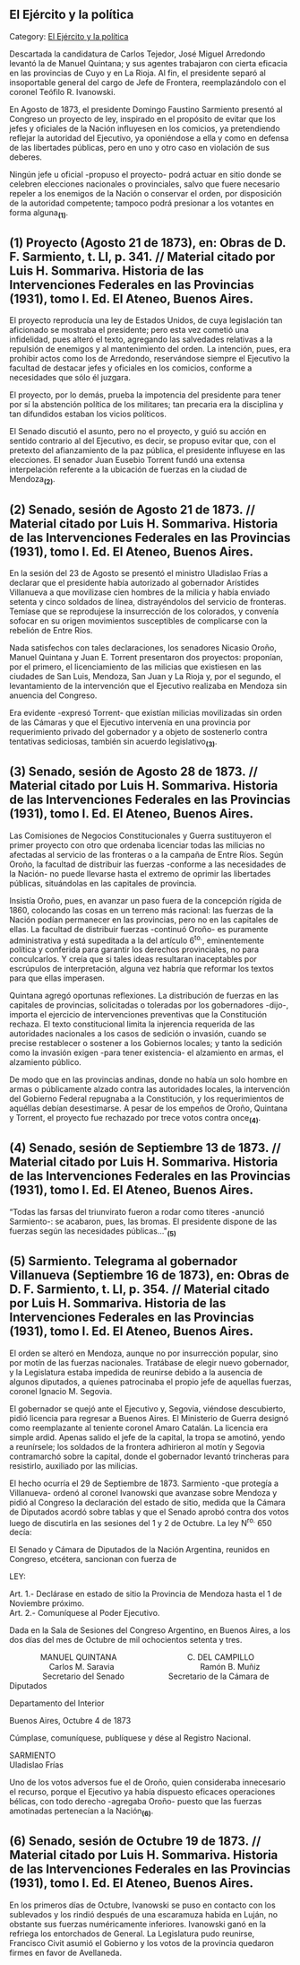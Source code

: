 ## El Ejército y la política

Category: [El Ejército y la política](http://descubrircorrientes.com.ar/2012/index.php/4412-corrientes-en-la-familia-argentina-1870-a-la-actualidad/hegemonia-antimitrista-en-la-politica-correntina-1869-1877/proceso-electoral-de-1874/el-ejercito-y-la-politica)

Descartada la candidatura de Carlos Tejedor, José Miguel Arredondo levantó la de Manuel Quintana; y sus agentes trabajaron con cierta eficacia en las provincias de Cuyo y en La Rioja. Al fin, el presidente separó al insoportable general del cargo de Jefe de Frontera, reemplazándolo con el coronel Teófilo R. Ivanowski.

En Agosto de 1873, el presidente Domingo Faustino Sarmiento presentó al Congreso un proyecto de ley, inspirado en el propósito de evitar que los jefes y oficiales de la Nación influyesen en los comicios, ya pretendiendo reflejar la autoridad del Ejecutivo, ya oponiéndose a ella y como en defensa de las libertades públicas, pero en uno y otro caso en violación de sus deberes.

Ningún jefe u oficial -propuso el proyecto- podrá actuar en sitio donde se celebren elecciones nacionales o provinciales, salvo que fuere necesario repeler a los enemigos de la Nación o conservar el orden, por disposición de la autoridad competente; tampoco podrá presionar a los votantes en forma alguna<sub><strong>(1)</strong></sub>.

## **(1) Proyecto (Agosto 21 de 1873), en: Obras de D. F. Sarmiento, t. LI, p. 341. // Material citado por Luis H. Sommariva. Historia de las Intervenciones Federales en las Provincias (1931), tomo I. Ed. El Ateneo, Buenos Aires.**

El proyecto reproducía una ley de Estados Unidos, de cuya legislación tan aficionado se mostraba el presidente; pero esta vez cometió una infidelidad, pues alteró el texto, agregando las salvedades relativas a la repulsión de enemigos y al mantenimiento del orden. La intención, pues, era prohibir actos como los de Arredondo, reservándose siempre el Ejecutivo la facultad de destacar jefes y oficiales en los comicios, conforme a necesidades que sólo él juzgara.

El proyecto, por lo demás, prueba la impotencia del presidente para tener por sí la abstención política de los militares; tan precaria era la disciplina y tan difundidos estaban los vicios políticos.

El Senado discutió el asunto, pero no el proyecto, y guió su acción en sentido contrario al del Ejecutivo, es decir, se propuso evitar que, con el pretexto del afianzamiento de la paz pública, el presidente influyese en las elecciones. El senador Juan Eusebio Torrent fundó una extensa interpelación referente a la ubicación de fuerzas en la ciudad de Mendoza<sub><strong>(2)</strong></sub>.

## **(2) Senado, sesión de Agosto 21 de 1873. // Material citado por Luis H. Sommariva. Historia de las Intervenciones Federales en las Provincias (1931), tomo I. Ed. El Ateneo, Buenos Aires.**

En la sesión del 23 de Agosto se presentó el ministro Uladislao Frías a declarar que el presidente había autorizado al gobernador Arístides Villanueva a que movilizase cien hombres de la milicia y había enviado setenta y cinco soldados de línea, distrayéndolos del servicio de fronteras. Temíase que se reprodujese la insurrección de los colorados, y convenía sofocar en su origen movimientos susceptibles de complicarse con la rebelión de Entre Ríos.

Nada satisfechos con tales declaraciones, los senadores Nicasio Oroño, Manuel Quintana y Juan E. Torrent presentaron dos proyectos: proponían, por el primero, el licenciamiento de las milicias que existiesen en las ciudades de San Luis, Mendoza, San Juan y La Rioja y, por el segundo, el levantamiento de la intervención que el Ejecutivo realizaba en Mendoza sin anuencia del Congreso.

Era evidente -expresó Torrent- que existían milicias movilizadas sin orden de las Cámaras y que el Ejecutivo intervenía en una provincia por requerimiento privado del gobernador y a objeto de sostenerlo contra tentativas sediciosas, también sin acuerdo legislativo<sub><strong>(3)</strong></sub>.

## **(3) Senado, sesión de Agosto 28 de 1873. // Material citado por Luis H. Sommariva. Historia de las Intervenciones Federales en las Provincias (1931), tomo I. Ed. El Ateneo, Buenos Aires.**

Las Comisiones de Negocios Constitucionales y Guerra sustituyeron el primer proyecto con otro que ordenaba licenciar todas las milicias no afectadas al servicio de las fronteras o a la campaña de Entre Ríos. Según Oroño, la facultad de distribuir las fuerzas -conforme a las necesidades de la Nación- no puede llevarse hasta el extremo de oprimir las libertades públicas, situándolas en las capitales de provincia.

Insistía Oroño, pues, en avanzar un paso fuera de la concepción rígida de 1860, colocando las cosas en un terreno más racional: las fuerzas de la Nación podían permanecer en las provincias, pero no en las capitales de ellas. La facultad de distribuir fuerzas -continuó Oroño- es puramente administrativa y está supeditada a la del artículo 6<sup>to.</sup>, eminentemente política y conferida para garantir los derechos provinciales, no para conculcarlos. Y creía que si tales ideas resultaran inaceptables por escrúpulos de interpretación, alguna vez habría que reformar los textos para que ellas imperasen.

Quintana agregó oportunas reflexiones. La distribución de fuerzas en las capitales de provincias, solicitadas o toleradas por los gobernadores -dijo-, importa el ejercicio de intervenciones preventivas que la Constitución rechaza. El texto constitucional limita la injerencia requerida de las autoridades nacionales a los casos de sedición o invasión, cuando se precise restablecer o sostener a los Gobiernos locales; y tanto la sedición como la invasión exigen -para tener existencia- el alzamiento en armas, el alzamiento público.

De modo que en las provincias andinas, donde no había un solo hombre en armas o públicamente alzado contra las autoridades locales, la intervención del Gobierno Federal repugnaba a la Constitución, y los requerimientos de aquéllas debían desestimarse. A pesar de los empeños de Oroño, Quintana y Torrent, el proyecto fue rechazado por trece votos contra once<sub><strong>(4)</strong></sub>.

## **(4) Senado, sesión de Septiembre 13 de 1873. // Material citado por Luis H. Sommariva. Historia de las Intervenciones Federales en las Provincias (1931), tomo I. Ed. El Ateneo, Buenos Aires.**

“Todas las farsas del triunvirato fueron a rodar como títeres -anunció Sarmiento-: se acabaron, pues, las bromas. El presidente dispone de las fuerzas según las necesidades públicas..."<sub><strong>(5)</strong></sub>

## **(5) Sarmiento. Telegrama al gobernador Villanueva (Septiembre 16 de 1873), en: Obras de D. F. Sarmiento, t. LI, p. 354. // Material citado por Luis H. Sommariva. Historia de las Intervenciones Federales en las Provincias (1931), tomo I. Ed. El Ateneo, Buenos Aires.**

El orden se alteró en Mendoza, aunque no por insurrección popular, sino por motín de las fuerzas nacionales. Tratábase de elegir nuevo gobernador, y la Legislatura estaba impedida de reunirse debido a la ausencia de algunos diputados, a quienes patrocinaba el propio jefe de aquellas fuerzas, coronel Ignacio M. Segovia.

El gobernador se quejó ante el Ejecutivo y, Segovia, viéndose descubierto, pidió licencia para regresar a Buenos Aires. El Ministerio de Guerra designó como reemplazante al teniente coronel Amaro Catalán. La licencia era simple ardid. Apenas salido el jefe de la capital, la tropa se amotinó, yendo a reunírsele; los soldados de la frontera adhirieron al motín y Segovia contramarchó sobre la capital, donde el gobernador levantó trincheras para resistirlo, auxiliado por las milicias.

El hecho ocurría el 29 de Septiembre de 1873. Sarmiento -que protegía a Villanueva- ordenó al coronel Ivanowski que avanzase sobre Mendoza y pidió al Congreso la declaración del estado de sitio, medida que la Cámara de Diputados acordó sobre tablas y que el Senado aprobó contra dos votos luego de discutirla en las sesiones del 1 y 2 de Octubre. La ley N<sup>ro.</sup> 650 decía:

El Senado y Cámara de Diputados de la Nación Argentina, reunidos en Congreso, etcétera, sancionan con fuerza de

LEY:

Art. 1.- Declárase en estado de sitio la Provincia de Mendoza hasta el 1 de Noviembre próximo.  
Art. 2.- Comuníquese al Poder Ejecutivo.

Dada en la Sala de Sesiones del Congreso Argentino, en Buenos Aires, a los dos días del mes de Octubre de mil ochocientos setenta y tres.

              MANUEL QUINTANA                                C. DEL CAMPILLO  
                  Carlos M. Saravia                                       Ramón B. Muñiz  
               Secretario del Senado                    Secretario de la Cámara de Diputados

Departamento del Interior

Buenos Aires, Octubre 4 de 1873

Cúmplase, comuníquese, publíquese y dése al Registro Nacional.

SARMIENTO  
Uladislao Frías

Uno de los votos adversos fue el de Oroño, quien consideraba innecesario el recurso, porque el Ejecutivo ya había dispuesto eficaces operaciones bélicas, con todo derecho -agregaba Oroño- puesto que las fuerzas amotinadas pertenecían a la Nación<sub><strong>(6)</strong></sub>.

## **(6) Senado, sesión de Octubre 19 de 1873. // Material citado por Luis H. Sommariva. Historia de las Intervenciones Federales en las Provincias (1931), tomo I. Ed. El Ateneo, Buenos Aires.**

En los primeros días de Octubre, Ivanowski se puso en contacto con los sublevados y los rindió después de una escaramuza habida en Luján, no obstante sus fuerzas numéricamente inferiores. Ivanowski ganó en la refriega los entorchados de General. La Legislatura pudo reunirse, Francisco Civit asumió el Gobierno y los votos de la provincia quedaron firmes en favor de Avellaneda.